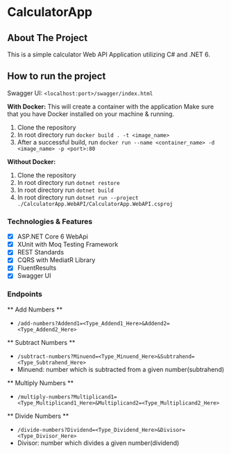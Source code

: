 # CalculatorApp

## About The Project
This is a simple calculator Web API Application utilizing C# and .NET 6. 

## How to run the project
Swagger UI: `<localhost:port>/swagger/index.html`

**With Docker:**
This will create a container with the application
Make sure that you have Docker installed on your machine & running.
1. Clone the repository
2. In root directory run `docker build . -t <image_name>`
3. After a successful build, run `docker run --name <container_name> -d <image_name> -p <port>:80 `

**Without Docker:**
1. Clone the repository
2. In root directory run `dotnet restore`
3. In root directory run `dotnet build`
4. In root directory run `dotnet run --project ./CalculatorApp.WebAPI/CalculatorApp.WebAPI.csproj `


### Technologies & Features

- [x] ASP.NET Core 6 WebApi
- [x] XUnit with Moq Testing Framework
- [x] REST Standards
- [x] CQRS with MediatR Library
- [x] FluentResults
- [x] Swagger UI

### Endpoints
** Add Numbers **
- `/add-numbers?Addend1=<Type_Addend1_Here>&Addend2=<Type_Addend2_Here>`

** Subtract Numbers **
- `/subtract-numbers?Minuend=<Type_Minuend_Here>&Subtrahend=<Type_Subtrahend_Here>`
- Minuend: number which is subtracted from a given number(subtrahend)

** Multiply Numbers **
- `/multiply-numbers?Multiplicand1=<Type_Multiplicand1_Here>&Multiplicand2=<Type_Multiplicand2_Here>`

** Divide Numbers **
- `/divide-numbers?Dividend=<Type_Dividend_Here>&Divisor=<Type_Divisor_Here>`
- Divisor: number which divides a given number(dividend)


